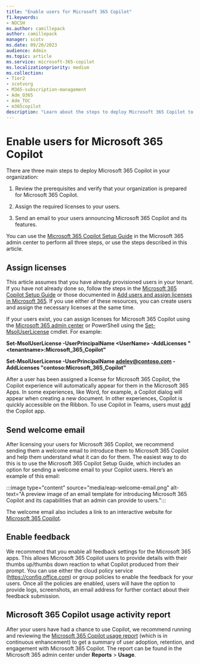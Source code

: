 ```yaml
---
title: "Enable users for Microsoft 365 Copilot"
f1.keywords:
- NOCSH
ms.author: camillepack
author: camillepack
manager: scotv
ms.date: 09/20/2023
audience: Admin
ms.topic: article
ms.service: microsoft-365-copilot
ms.localizationpriority: medium
ms.collection: 
- Tier2
- scotvorg
- M365-subscription-management 
- Adm_O365
- Adm_TOC
- m365copilot
description: "Learn about the steps to deploy Microsoft 365 Copilot to your users."
---
```


# Enable users for Microsoft 365 Copilot

There are three main steps to deploy Microsoft 365 Copilot in your organization:

1. Review the prerequisites and verify that your organization is prepared for Microsoft 365 Copilot.

2. Assign the required licenses to your users.

3. Send an email to your users announcing Microsoft 365 Copilot and its features.

You can use the [Microsoft 365 Copilot Setup Guide](https://admin.microsoft.com/Adminportal/Home?Q=m365setup#/modernonboarding/microsoft365copilotsetupguide) in the Microsoft 365 admin center to perform all three steps, or use the steps described in this article.

## Assign licenses

This article assumes that you have already provisioned users in your tenant. If you have not already done so, follow the steps in the [Microsoft 365 Copilot Setup Guide](https://admin.microsoft.com/Adminportal/Home?Q=m365setup#/modernonboarding/microsoft365copilotsetupguide) or those documented in [Add users and assign licenses in Microsoft 365](/microsoft-365/admin/add-users/add-users). If you use either of these resources, you can create users and assign the necessary licenses at the same time.

If your users exist, you can assign licenses for Microsoft 365 Copilot using the [Microsoft 365 admin center](/microsoft-365/admin/manage/assign-licenses-to-users) or PowerShell using the [Set-MsolUserLicense](/powershell/module/msonline/set-msoluserlicense?view=azureadps-1.0) cmdlet. For example:

**Set-MsolUserLicense -UserPrincipalName \<UserName\> -AddLicenses "\<tenantname\>:Microsoft_365_Copilot"**

**Set-MsolUserLicense -UserPrincipalName <adelev@contoso.com> -AddLicenses "contoso:Microsoft_365_Copilot"**

After a user has been assigned a license for Microsoft 365 Copilot, the Copilot experience will automatically appear for them in the Microsoft 365 Apps. In some experiences, like Word, for example, a Copilot dialog will appear when creating a new document. In other experiences, Copilot is quickly accessible on the Ribbon. To use Copilot in Teams, users must [add](https://support.microsoft.com/office/add-an-app-to-microsoft-teams-b2217706-f7ed-4e64-8e96-c413afd02f77) the Copilot app.

## Send welcome email

After licensing your users for Microsoft 365 Copilot, we recommend sending them a welcome email to introduce them to Microsoft 365 Copilot and help them understand what it can do for them. The easiest way to do this is to use the Microsoft 365 Copilot Setup Guide, which includes an option for sending a welcome email to your Copilot users. Here’s an example of this email:

:::image type="content" source="media/eap-welcome-email.png" alt-text="A preview image of an email template for introducing Microsoft 365 Copilot and its capabilities that an admin can provide to users.":::

The welcome email also includes a link to an interactive website for [Microsoft 365 Copilot](https://support.microsoft.com/en-us/copilot?ocid=copilot_welcome).

## Enable feedback

We recommend that you enable all feedback settings for the Microsoft 365 apps. This allows Microsoft 365 Copilot users to provide details with their thumbs up/thumbs down reaction to what Copilot produced from their prompt. You can use either the cloud policy service (<https://config.office.com>) or group policies to enable the feedback for your users. Once all the policies are enabled, users will have the option to provide logs, screenshots, an email address for further contact about their feedback submission.

## Microsoft 365 Copilot usage activity report

After your users have had a chance to use Copilot, we recommend running and reviewing the [Microsoft 365 Copilot usage report](/microsoft-365/admin/activity-reports/microsoft-365-copilot-usage) (which is in continuous enhancement) to get a summary of user adoption, retention, and engagement with Microsoft 365 Copilot. The report can be found in the Microsoft 365 admin center under **Reports** > **Usage**.
